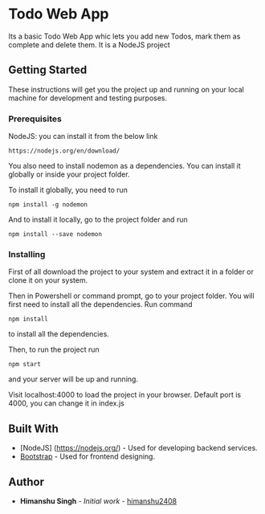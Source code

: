 # Todo Web App

Its a basic Todo Web App whic lets you add new Todos, mark them as complete and delete them.
It is a NodeJS project

## Getting Started

These instructions will get you the project up and running on your local machine for development and testing purposes.

### Prerequisites

NodeJS: you can install it from the below link

```
https://nodejs.org/en/download/
```
You also need to install nodemon as a dependencies.
You can install it globally or inside your project folder.

To install it globally, you need to run
```
npm install -g nodemon
```
And to install it locally, go to the project folder and run
```
npm install --save nodemon
```

### Installing

First of all download the project to your system and extract it in a folder or clone it on your system.

Then in Powershell or command prompt, go to your project folder.
You will first need to install all the dependencies.
Run command
```
npm install
```
to install all the dependencies.

Then, to run the project run
```
npm start
```
and your server will be up and running.

Visit localhost:4000 to load the project in your browser.
Default port is 4000, you can change it in index.js

## Built With

* [NodeJS] (https://nodejs.org/) - Used for developing backend services.
* [Bootstrap](https://v4-alpha.getbootstrap.com/getting-started/) - Used for frontend designing.


## Author

* **Himanshu Singh** - *Initial work* - [himanshu2408](https://github.com/himanshu2408)

